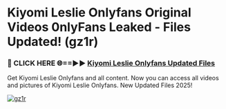 # Kiyomi Leslie Onlyfans Original Videos 0nlyFans Leaked - Files Updated! (gz1r)

<h3>🔴 CLICK HERE 🌐==►► <a href="https://tinyurl.com/2jnfzry5" rel="nofollow">Kiyomi Leslie Onlyfans Updated Files</a></h3>

Get Kiyomi Leslie Onlyfans and all content. Now you can access all videos and pictures of Kiyomi Leslie Onlyfans. New Updated Files 2025!

[![gz1r](https://i.imgur.com/GyGTBgg.gif)](https://tinyurl.com/2jnfzry5)
